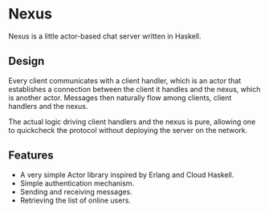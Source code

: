 Nexus
=====

Nexus is a little actor-based chat server written in Haskell.

Design
------

Every client communicates with a client handler, which is an actor that establishes a connection between the client
it handles and the nexus, which is another actor. Messages then naturally flow among clients, client handlers and the
nexus.

The actual logic driving client handlers and the nexus is pure, allowing one to quickcheck the protocol without
deploying the server on the network.

Features
--------

* A very simple Actor library inspired by Erlang and Cloud Haskell.
* Simple authentication mechanism.
* Sending and receiving messages.
* Retrieving the list of online users.


